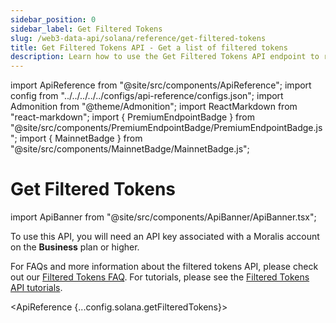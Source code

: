 ```yaml
---
sidebar_position: 0
sidebar_label: Get Filtered Tokens
slug: /web3-data-api/solana/reference/get-filtered-tokens
title: Get Filtered Tokens API - Get a list of filtered tokens
description: Learn how to use the Get Filtered Tokens API endpoint to retrieve a list of tokens that match specified filters and criteria.
---
```


import ApiReference from "@site/src/components/ApiReference";
import config from "../../../../../configs/api-reference/configs.json";
import Admonition from "@theme/Admonition";
import ReactMarkdown from "react-markdown";
import { PremiumEndpointBadge } from "@site/src/components/PremiumEndpointBadge/PremiumEndpointBadge.js";
import { MainnetBadge } from "@site/src/components/MainnetBadge/MainnetBadge.js";

# Get Filtered Tokens <MainnetBadge /> <PremiumEndpointBadge />

import ApiBanner from "@site/src/components/ApiBanner/ApiBanner.tsx";

<Admonition type="info" icon="💡" title="Premium Endpoint">
    <p>
      To use this API, you will need an API key associated with a Moralis
      account on the <strong>Business</strong> plan or higher.
    </p>
    <p>
      For FAQs and more information about the filtered tokens API, please check out our <a href="/web3-data-api/evm/filtered-token-api-faq">Filtered Tokens FAQ</a>. For tutorials, please see the <a href="/web3-data-api/evm/tutorials/filtered-tokens-api/overview">Filtered Tokens API tutorials</a>.
    </p>
</Admonition>

<ApiReference {...config.solana.getFilteredTokens}></ApiReference>
